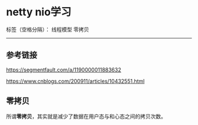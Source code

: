 ﻿# netty nio学习 

标签（空格分隔）： 线程模型 零拷贝

---

参考链接
----
https://segmentfault.com/a/1190000011883632

https://www.cnblogs.com/200911/articles/10432551.html

零拷贝
---
所谓**零拷贝**，其实就是减少了数据在用户态与和心态之间的拷贝次数。




